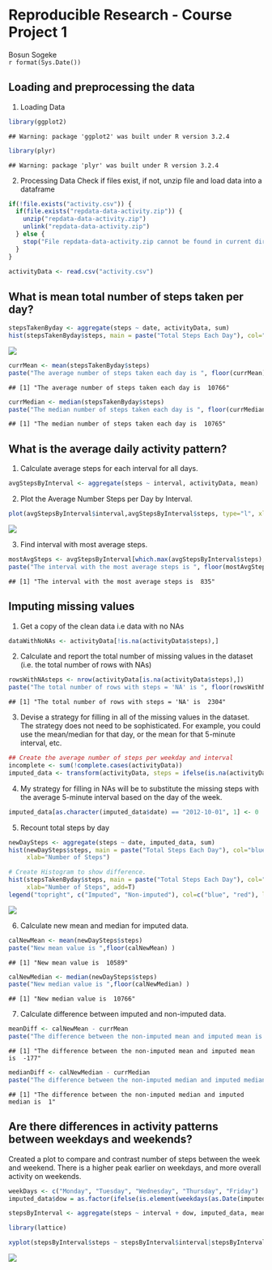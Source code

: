 # Reproducible Research - Course Project 1
Bosun Sogeke  
`r format(Sys.Date())`  






## Loading and preprocessing the data
1. Loading Data

```r
library(ggplot2)
```

```
## Warning: package 'ggplot2' was built under R version 3.2.4
```

```r
library(plyr)
```

```
## Warning: package 'plyr' was built under R version 3.2.4
```
2. Processing Data
Check if files exist, if not, unzip file and load data into a dataframe

```r
if(!file.exists("activity.csv")) {
  if(file.exists("repdata-data-activity.zip")) {
    unzip("repdata-data-activity.zip")
    unlink("repdata-data-activity.zip")
  } else {
    stop("File repdata-data-activity.zip cannot be found in current directory.")
  }
}

activityData <- read.csv("activity.csv")
```


## What is mean total number of steps taken per day?


```r
stepsTakenByday <- aggregate(steps ~ date, activityData, sum)
hist(stepsTakenByday$steps, main = paste("Total Steps Each Day"), col="green", xlab="Steps")
```

![](PA1_template_files/figure-html/unnamed-chunk-3-1.png)

```r
currMean <- mean(stepsTakenByday$steps)
paste("The average number of steps taken each day is ", floor(currMean))
```

```
## [1] "The average number of steps taken each day is  10766"
```

```r
currMedian <- median(stepsTakenByday$steps)
paste("The median number of steps taken each day is ", floor(currMedian))
```

```
## [1] "The median number of steps taken each day is  10765"
```

## What is the average daily activity pattern?
1. Calculate average steps for each interval for all days.

```r
avgStepsByInterval <- aggregate(steps ~ interval, activityData, mean)
```

2. Plot the Average Number Steps per Day by Interval.

```r
plot(avgStepsByInterval$interval,avgStepsByInterval$steps, type="l", xlab="Interval", ylab="Number of Steps",main="Average Number of Steps per Day by Interval")
```

![](PA1_template_files/figure-html/unnamed-chunk-5-1.png)

3. Find interval with most average steps.


```r
mostAvgSteps <- avgStepsByInterval[which.max(avgStepsByInterval$steps),1]
paste("The interval with the most average steps is ", floor(mostAvgSteps))
```

```
## [1] "The interval with the most average steps is  835"
```


## Imputing missing values
1. Get a copy of the clean data i.e data with no NAs

```r
dataWithNoNAs <- activityData[!is.na(activityData$steps),]
```

2. Calculate and report the total number of missing values in the dataset (i.e. the total number of rows with NAs)

```r
rowsWithNAsteps <- nrow(activityData[is.na(activityData$steps),])
paste("The total number of rows with steps = 'NA' is ", floor(rowsWithNAsteps)) 
```

```
## [1] "The total number of rows with steps = 'NA' is  2304"
```

3. Devise a strategy for filling in all of the missing values in the dataset. The strategy does not need to be sophisticated. For example, you could use the mean/median for that day, or the mean for that 5-minute interval, etc.

```r
## Create the average number of steps per weekday and interval
incomplete <- sum(!complete.cases(activityData))
imputed_data <- transform(activityData, steps = ifelse(is.na(activityData$steps), avgStepsByInterval$steps[match(activityData$interval, avgStepsByInterval$interval)], activityData$steps))
```

4. My strategy for filling in NAs will be to substitute the missing steps with the average 5-minute interval based on the day of the week.

```r
imputed_data[as.character(imputed_data$date) == "2012-10-01", 1] <- 0
```

5. Recount total steps by day

```r
newDaySteps <- aggregate(steps ~ date, imputed_data, sum)
hist(newDaySteps$steps, main = paste("Total Steps Each Day"), col="blue",
     xlab="Number of Steps")

# Create Histogram to show difference. 
hist(stepsTakenByday$steps, main = paste("Total Steps Each Day"), col="red",
     xlab="Number of Steps", add=T)
legend("topright", c("Imputed", "Non-imputed"), col=c("blue", "red"), lwd=10)
```

![](PA1_template_files/figure-html/unnamed-chunk-11-1.png)

6. Calculate new mean and median for imputed data.

```r
calNewMean <- mean(newDaySteps$steps)
paste("New mean value is ",floor(calNewMean) )
```

```
## [1] "New mean value is  10589"
```

```r
calNewMedian <- median(newDaySteps$steps)
paste("New median value is ",floor(calNewMedian) )
```

```
## [1] "New median value is  10766"
```

7. Calculate difference between imputed and non-imputed data.

```r
meanDiff <- calNewMean - currMean
paste("The difference between the non-imputed mean and imputed mean is ", floor(meanDiff) )
```

```
## [1] "The difference between the non-imputed mean and imputed mean is  -177"
```

```r
medianDiff <- calNewMedian - currMedian
paste("The difference between the non-imputed median and imputed median is ", floor(medianDiff) )
```

```
## [1] "The difference between the non-imputed median and imputed median is  1"
```
## Are there differences in activity patterns between weekdays and weekends?
Created a plot to compare and contrast number of steps between the week and weekend. There is a higher peak earlier on weekdays, and more overall activity on weekends.


```r
weekDays <- c("Monday", "Tuesday", "Wednesday", "Thursday", "Friday")
imputed_data$dow = as.factor(ifelse(is.element(weekdays(as.Date(imputed_data$date)),weekDays), "Weekday", "Weekend"))

stepsByInterval <- aggregate(steps ~ interval + dow, imputed_data, mean)

library(lattice)

xyplot(stepsByInterval$steps ~ stepsByInterval$interval|stepsByInterval$dow, main="Average Steps per Day by Interval",xlab="Interval", ylab="Steps",layout=c(1,2), type="l")
```

![](PA1_template_files/figure-html/unnamed-chunk-14-1.png)
